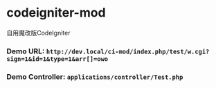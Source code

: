 # codeigniter-mod
自用魔改版CodeIgniter

### Demo URL: ```http://dev.local/ci-mod/index.php/test/w.cgi?sign=1&id=1&type=1&arr[]=owo```
### Demo Controller: ```applications/controller/Test.php```
